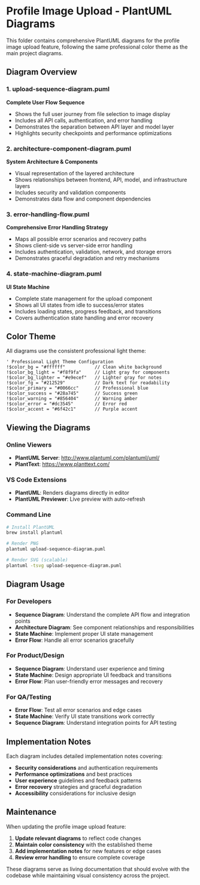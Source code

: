# Profile Image Upload - PlantUML Diagrams

This folder contains comprehensive PlantUML diagrams for the profile image upload feature, following the same professional color theme as the main project diagrams.

## Diagram Overview

### 1. **upload-sequence-diagram.puml**
**Complete User Flow Sequence**
- Shows the full user journey from file selection to image display
- Includes all API calls, authentication, and error handling
- Demonstrates the separation between API layer and model layer
- Highlights security checkpoints and performance optimizations

### 2. **architecture-component-diagram.puml**
**System Architecture & Components**
- Visual representation of the layered architecture
- Shows relationships between frontend, API, model, and infrastructure layers
- Includes security and validation components
- Demonstrates data flow and component dependencies

### 3. **error-handling-flow.puml**
**Comprehensive Error Handling Strategy**
- Maps all possible error scenarios and recovery paths
- Shows client-side vs server-side error handling
- Includes authentication, validation, network, and storage errors
- Demonstrates graceful degradation and retry mechanisms

### 4. **state-machine-diagram.puml**
**UI State Machine**
- Complete state management for the upload component
- Shows all UI states from idle to success/error states
- Includes loading states, progress feedback, and transitions
- Covers authentication state handling and error recovery

## Color Theme

All diagrams use the consistent professional light theme:

```puml
' Professional Light Theme Configuration
!$color_bg = "#ffffff"           // Clean white background
!$color_bg_light = "#f8f9fa"     // Light gray for components
!$color_bg_lighter = "#e9ecef"   // Lighter gray for notes
!$color_fg = "#212529"           // Dark text for readability
!$color_primary = "#0066cc"      // Professional blue
!$color_success = "#28a745"      // Success green
!$color_warning = "#856404"      // Warning amber
!$color_error = "#dc3545"        // Error red
!$color_accent = "#6f42c1"       // Purple accent
```

## Viewing the Diagrams

### Online Viewers
- **PlantUML Server**: http://www.plantuml.com/plantuml/uml/
- **PlantText**: https://www.planttext.com/

### VS Code Extensions
- **PlantUML**: Renders diagrams directly in editor
- **PlantUML Previewer**: Live preview with auto-refresh

### Command Line
```bash
# Install PlantUML
brew install plantuml

# Render PNG
plantuml upload-sequence-diagram.puml

# Render SVG (scalable)
plantuml -tsvg upload-sequence-diagram.puml
```

## Diagram Usage

### For Developers
- **Sequence Diagram**: Understand the complete API flow and integration points
- **Architecture Diagram**: See component relationships and responsibilities
- **State Machine**: Implement proper UI state management
- **Error Flow**: Handle all error scenarios gracefully

### For Product/Design
- **Sequence Diagram**: Understand user experience and timing
- **State Machine**: Design appropriate UI feedback and transitions
- **Error Flow**: Plan user-friendly error messages and recovery

### For QA/Testing
- **Error Flow**: Test all error scenarios and edge cases
- **State Machine**: Verify UI state transitions work correctly
- **Sequence Diagram**: Understand integration points for API testing

## Implementation Notes

Each diagram includes detailed implementation notes covering:
- **Security considerations** and authentication requirements
- **Performance optimizations** and best practices
- **User experience** guidelines and feedback patterns
- **Error recovery** strategies and graceful degradation
- **Accessibility** considerations for inclusive design

## Maintenance

When updating the profile image upload feature:
1. **Update relevant diagrams** to reflect code changes
2. **Maintain color consistency** with the established theme
3. **Add implementation notes** for new features or edge cases
4. **Review error handling** to ensure complete coverage

These diagrams serve as living documentation that should evolve with the codebase while maintaining visual consistency across the project.